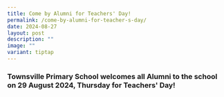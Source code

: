 ```yaml
---
title: Come by Alumni for Teachers' Day!
permalink: /come-by-alumni-for-teacher-s-day/
date: 2024-08-27
layout: post
description: ""
image: ""
variant: tiptap
---
```

<h3>Townsville Primary School welcomes all Alumni to the school on 29 August 2024, Thursday for Teachers' Day!</h3>
<p></p>